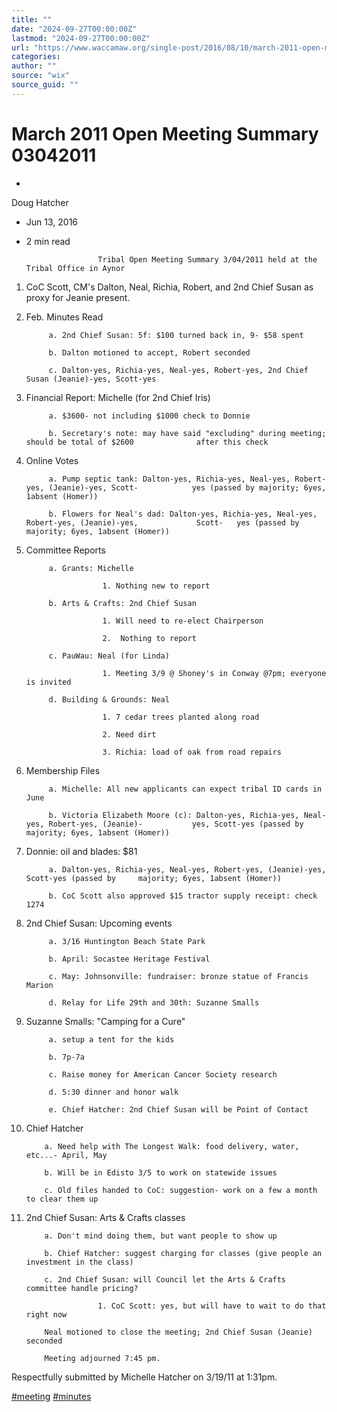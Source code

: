 ```yaml
---
title: ""
date: "2024-09-27T00:00:00Z"
lastmod: "2024-09-27T00:00:00Z"
url: "https://www.waccamaw.org/single-post/2016/08/10/march-2011-open-meeting-summary-03042011"
categories:
author: ""
source: "wix"
source_guid: ""
---
```


# March 2011 Open Meeting Summary 03042011

-

Doug Hatcher
- Jun 13, 2016
- 2 min read

                      Tribal Open Meeting Summary 3/04/2011 held at the Tribal Office in Aynor

1. CoC Scott, CM's Dalton, Neal, Richia, Robert, and 2nd Chief Susan as proxy for Jeanie present.

2. Feb. Minutes Read

            a. 2nd Chief Susan: 5f: $100 turned back in, 9- $58 spent

            b. Dalton motioned to accept, Robert seconded

            c. Dalton-yes, Richia-yes, Neal-yes, Robert-yes, 2nd Chief Susan (Jeanie)-yes, Scott-yes

3. Financial Report: Michelle (for 2nd Chief Iris)

            a. $3600- not including $1000 check to Donnie

            b. Secretary's note: may have said "excluding" during meeting; should be total of $2600              after this check

4. Online Votes

            a. Pump septic tank: Dalton-yes, Richia-yes, Neal-yes, Robert-yes, (Jeanie)-yes, Scott-            yes (passed by majority; 6yes, 1absent (Homer))

            b. Flowers for Neal's dad: Dalton-yes, Richia-yes, Neal-yes, Robert-yes, (Jeanie)-yes,             Scott-   yes (passed by majority; 6yes, 1absent (Homer))

5. Committee Reports

            a. Grants: Michelle

                        1. Nothing new to report

            b. Arts & Crafts: 2nd Chief Susan

                        1. Will need to re-elect Chairperson

                        2.  Nothing to report

            c. PauWau: Neal (for Linda)

                        1. Meeting 3/9 @ Shoney's in Conway @7pm; everyone is invited

            d. Building & Grounds: Neal

                        1. 7 cedar trees planted along road

                        2. Need dirt

                        3. Richia: load of oak from road repairs

6. Membership Files

            a. Michelle: All new applicants can expect tribal ID cards in June

            b. Victoria Elizabeth Moore (c): Dalton-yes, Richia-yes, Neal-yes, Robert-yes, (Jeanie)-           yes, Scott-yes (passed by majority; 6yes, 1absent (Homer))

7. Donnie: oil and blades: $81

            a. Dalton-yes, Richia-yes, Neal-yes, Robert-yes, (Jeanie)-yes, Scott-yes (passed by     majority; 6yes, 1absent (Homer))

            b. CoC Scott also approved $15 tractor supply receipt: check 1274

8. 2nd Chief Susan: Upcoming events

            a. 3/16 Huntington Beach State Park

            b. April: Socastee Heritage Festival

            c. May: Johnsonville: fundraiser: bronze statue of Francis Marion

            d. Relay for Life 29th and 30th: Suzanne Smalls

9. Suzanne Smalls: "Camping for a Cure"

            a. setup a tent for the kids

            b. 7p-7a

            c. Raise money for American Cancer Society research

            d. 5:30 dinner and honor walk

            e. Chief Hatcher: 2nd Chief Susan will be Point of Contact

10. Chief Hatcher

            a. Need help with The Longest Walk: food delivery, water, etc...- April, May

            b. Will be in Edisto 3/5 to work on statewide issues

            c. Old files handed to CoC: suggestion- work on a few a month to clear them up

11. 2nd Chief Susan: Arts & Crafts classes

            a. Don't mind doing them, but want people to show up

            b. Chief Hatcher: suggest charging for classes (give people an investment in the class)

            c. 2nd Chief Susan: will Council let the Arts & Crafts committee handle pricing?

                        1. CoC Scott: yes, but will have to wait to do that right now

            Neal motioned to close the meeting; 2nd Chief Susan (Jeanie) seconded

            Meeting adjourned 7:45 pm.

Respectfully submitted by Michelle Hatcher on 3/19/11 at 1:31pm.

[#meeting](https://www.waccamaw.org/updates/hashtags/meeting) [#minutes](https://www.waccamaw.org/updates/hashtags/minutes)

